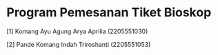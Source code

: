 # Program Pemesanan Tiket Bioskop

[1] Komang Ayu Agung Arya Aprilia (2205551030)

[2] Pande Komang Indah Triroshanti (2205551053)
